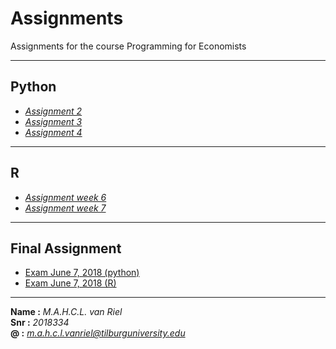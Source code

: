 # Assignments
Assignments for the course Programming for Economists  
___
**Python**
---
  * [*Assignment 2*](https://github.com/u220869/Assignments/blob/master/assignment2%20(1).ipynb)
  * [*Assignment 3*](https://github.com/u220869/Assignments/blob/master/assignment3_juist.ipynb)
  * [*Assignment 4*](https://github.com/u220869/Assignments/blob/master/assignment4.ipynb)
___
**R**
---  
  * [*Assignment week 6*](https://github.com/u220869/Assignments/blob/master/Assignment%20week%206.ipynb)  
  * [*Assignment week 7*](https://github.com/u220869/Assignments/blob/master/Assignment%20week%207.ipynb)
___
**Final Assignment**
---  
  * [Exam June 7, 2018 (python)](https://github.com/u220869/Assignments/blob/master/exam_june_7_2018.ipynb)  
  * [Exam June 7, 2018 (R)](https://github.com/u220869/Assignments/blob/master/Exam_student%20(3).ipynb) 
___
**Name :** *M.A.H.C.L. van Riel*  
**Snr :** *2018334*  
**@ :** *m.a.h.c.l.vanriel@tilburguniversity.edu*
